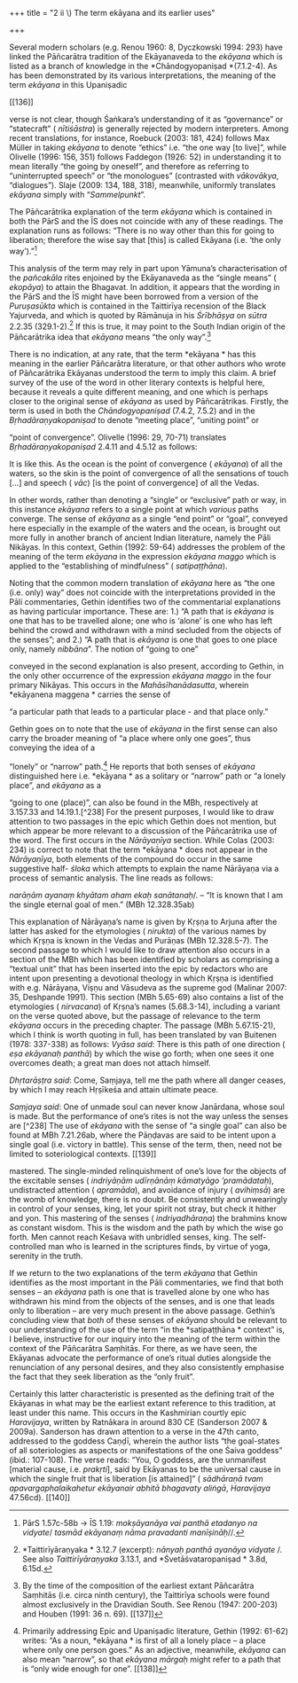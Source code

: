 +++
title = "2 ii \\) The term ekāyana and its earlier uses"

+++

Several modern scholars \(e.g. Renou 1960: 8, Dyczkowski 1994: 293\) have linked the Pāñcarātra tradition of the Ekāyanaveda to the *ekāyana* which is listed as a branch of knowledge in the *Chāndogyopaniṣad *\(7.1.2-4\). As has been demonstrated by its various interpretations, the meaning of the term *ekāyana* in this Upaniṣadic 

[^233]: 

    ĪS 16.5-7b: 
    
    > *brāhmaṇaḥ kṣatriyo vaiśyaḥ śūdro vā bhagavanmayaḥ*/ *śraddhābhaktisamāyuktaḥ sampannaḥ śāntamānasaḥ*// *āstikaḥ satyasandhaś ca sadācārasamanvitaḥ*/ *ācāryaṃ varayet pūrvaṃ bhagavacchāstrakovidam*// *tattvajñaṃ bhagavadbhaktaṃ bhagavadvaṃśasambhavam* /. 

[[136]] 

verse is not clear, though Śaṅkara’s understanding of it as “governance” or “statecraft” \( *nītiśāstra*\) is generally rejected by modern interpreters. Among recent translations, for instance, Roebuck \(2003: 181, 424\) follows Max Müller in taking *ekāyana* to denote “ethics” i.e. “the one way \[to live\]”, while Olivelle \(1996: 156, 351\) follows Faddegon \(1926: 52\) in understanding it to mean literally “the going by oneself”, and therefore as referring to “uninterrupted speech” or “the monologues” \(contrasted with *vākovākya*, “dialogues”\). Slaje \(2009: 134, 188, 318\), meanwhile, uniformly translates *ekāyana* simply with “*Sammelpunkt*”. 

The Pāñcarātrika explanation of the term *ekāyana* which is contained in both the PārS and the ĪS does not coincide with any of these readings. The explanation runs as follows: “There is no way other than this for going to liberation; therefore the wise say that \[this\] is called Ekāyana \(i.e. ‘the only way’\).”[^234] 

This analysis of the term may rely in part upon Yāmuna’s characterisation of the *pañcakāla* rites enjoined by the Ekāyanaveda as the “single means” \( *ekopāya*\) to attain the Bhagavat. In addition, it appears that the wording in the PārS and the ĪS might have been borrowed from a version of the *Puruṣasūkta* which is contained in the Taittirīya recension of the Black Yajurveda, and which is quoted by Rāmānuja in his *Śrībhāṣya* on *sūtra* 2.2.35 \(329.1-2\).[^235] If this is true, it may point to the South Indian origin of the Pāñcarātrika idea that *ekāyana* means “the only way”.[^236] 

There is no indication, at any rate, that the term *ekāyana * has this meaning in the earlier Pāñcarātra literature, or that other authors who wrote of Pāñcarātrika Ekāyanas understood the term to imply this claim. A brief survey of the use of the word in other literary contexts is helpful here, because it reveals a quite different meaning, and one which is perhaps closer to the original sense of *ekāyana* as used by Pāñcarātrikas. Firstly, the term is used in both the *Chāndogyopaniṣad* \(7.4.2, 7.5.2\) and in the *Bṛhadāraṇyakopaniṣad* to denote “meeting place”, “uniting point” or 

[^234]: PārS 1.57c-58b → ĪS 1.19: *mokṣāyanāya vai panthā etadanyo na vidyate*/ *tasmād ekāyanaṃ nāma pravadanti manīṣināḥ*//. 

[^235]: *Taittirīyāraṇyaka * 3.12.7 \(excerpt\): *nānyaḥ panthā ayanāya vidyate* /. See also *Taittirīyāraṇyaka* 3.13.1, and *Śvetāśvataropaniṣad * 3.8d, 6.15d. 

[^236]: By the time of the composition of the earliest extant Pāñcarātra Saṃhitās \(i.e. circa ninth century\), the Taittirīya schools were found almost exclusively in the Dravidian South. See Renou \(1947: 200-203\) and Houben \(1991: 36 n. 69\). [[137]]

“point of convergence”. Olivelle \(1996: 29, 70-71\) translates *Bṛhadāraṇyakopaniṣad* 2.4.11 and 4.5.12 as follows: 

It is like this. As the ocean is the point of convergence \( *ekāyana*\) of all the waters, so the skin is the point of convergence of all the sensations of touch \[…\] and speech \( *vāc*\) \[is the point of convergence\] of all the Vedas. 

In other words, rather than denoting a “single” or “exclusive” path or way, in this instance *ekāyana* refers to a single point at which *various* paths converge. The sense of *ekāyana* as a single “end point” or “goal”, conveyed here especially in the example of the waters and the ocean, is brought out more fully in another branch of ancient Indian literature, namely the Pāli Nikāyas. In this context, Gethin \(1992: 59-64\) addresses the problem of the meaning of the term *ekāyana* in the expression *ekāyana maggo* which is applied to the “establishing of mindfulness” \( *satipaṭṭhāna*\). 

Noting that the common modern translation of *ekāyana* here as “the one \(i.e. only\) way” does not coincide with the interpretations provided in the Pāli commentaries, Gethin identifies two of the commentarial explanations as having particular importance. These are: 1.\) “A path that is *ekāyana* is one that has to be travelled alone; one who is ‘alone’ is one who has left behind the crowd and withdrawn with a mind secluded from the objects of the senses”; and 2.\) “A path that is *ekāyana* is one that goes to one place only, namely *nibbāna*”. The notion of “going to one” 

conveyed in the second explanation is also present, according to Gethin, in the only other occurrence of the expression *ekāyana maggo* in the four primary Nikāyas. This occurs in the *Mahāsīhanādasutta*, wherein *ekāyanena maggena * carries the sense of 

“a particular path that leads to a particular place - and that place only.” 

Gethin goes on to note that the use of *ekāyana* in the first sense can also carry the broader meaning of “a place where only one goes”, thus conveying the idea of a 

“lonely” or “narrow” path.[^237] He reports that both senses of *ekāyana* distinguished here i.e. *ekāyana * as a solitary or “narrow” path or “a lonely place”, and *ekāyana* as a 

[^237]: Primarily addressing Epic and Upaniṣadic literature, Gethin \(1992: 61-62\) writes: “As a noun, *ekāyana * is first of all a lonely place – a place where only one person goes.” As an adjective, meanwhile, *ekāyana* can also mean “narrow”, so that *ekāyana mārgaḥ* might refer to a path that is “only wide enough for one”. [[138]]

“going to one \(place\)”, can also be found in the MBh, respectively at 3.157.33 and 14.19.1.[^238] For the present purposes, I would like to draw attention to two passages in the epic which Gethin does not mention, but which appear be more relevant to a discussion of the Pāñcarātrika use of the word. The first occurs in the *Nārāyaṇīya* section. While Colas \(2003: 234\) is correct to note that the term *ekāyana * does not appear in the *Nārāyaṇīya*, both elements of the compound do occur in the same suggestive half- *śloka* which attempts to explain the name Nārāyaṇa via a process of semantic analysis. The line reads as follows: 

*narāṇām ayanaṃ khyātam aham ekaḥ sanātanaḥ*/. – “It is known that I am the single eternal goal of men.” \(MBh 12.328.35ab\) 

This explanation of Nārāyaṇa’s name is given by Kṛṣṇa to Arjuna after the latter has asked for the etymologies \( *nirukta*\) of the various names by which Kṛṣṇa is known in the Vedas and Purāṇas \(MBh 12.328.5-7\). The second passage to which I would like to draw attention also occurs in a section of the MBh which has been identified by scholars as comprising a “textual unit” that has been inserted into the epic by redactors who are intent upon presenting a devotional theology in which Kṛṣṇa is identified with e.g. Nārāyaṇa, Viṣṇu and Vāsudeva as the supreme god \(Malinar 2007: 35, Deshpande 1991\). This section \(MBh 5.65-69\) also contains a list of the etymologies \( *nirvacana*\) of Kṛṣṇa’s names \(5.68.3-14\), including a variant on the verse quoted above, but the passage of relevance to the term *ekāyana* occurs in the preceding chapter. The passage \(MBh 5.67.15-21\), which I think is worth quoting in full, has been translated by van Buitenen \(1978: 337-338\) as follows: *Vyāsa said*: There is this path of one direction \( *eṣa ekāyanaḥ panthā*\) by which the wise go forth; when one sees it one overcomes death; a great man does not attach himself. 

*Dhṛtarāṣṭra said*: Come, Saṃjaya, tell me the path where all danger ceases, by which I may reach Hṛṣīkeśa and attain ultimate peace. 

*Saṃjaya said*: One of unmade soul can never know Janārdana, whose soul is made. But the performance of one’s rites is not the way unless the senses are [^238] The use of *ekāyana* with the sense of “a single goal” can also be found at MBh 7.21.26ab, where the Pāṇḍavas are said to be intent upon a single goal \(i.e. victory in battle\). This sense of the term, then, need not be limited to soteriological contexts. [[139]]

mastered. The single-minded relinquishment of one’s love for the objects of the excitable senses \( *indriyāṇām udīrṇānāṃ kāmatyāgo ’pramādataḥ*\), undistracted attention \( *apramāda*\), and avoidance of injury \( *avihiṃsā*\) are the womb of knowledge, there is no doubt. Be consistently and unwearingly in control of your senses, king, let your spirit not stray, but check it hither and yon. This mastering of the senses \( *indriyadhāraṇa*\) the brahmins know as constant wisdom. This is the wisdom and the path by which the wise go forth. Men cannot reach Keśava with unbridled senses, king. The self-controlled man who is learned in the scriptures finds, by virtue of yoga, serenity in the truth. 

If we return to the two explanations of the term *ekāyana* that Gethin identifies as the most important in the Pāli commentaries, we find that both senses – an *ekāyana* path is one that is travelled alone by one who has withdrawn his mind from the objects of the senses, and is one that leads only to liberation – are very much present in the above passage. Gethin’s concluding view that *both* of these senses of *ekāyana* should be relevant to our understanding of the use of the term “in the *satipaṭṭhāna * context” is, I believe, instructive for our inquiry into the meaning of the term within the context of the Pāñcarātra Saṃhitās. For there, as we have seen, the Ekāyanas advocate the performance of one’s ritual duties alongside the renunciation of any personal desires, and they also consistently emphasise the fact that they seek liberation as the “only fruit”. 

Certainly this latter characteristic is presented as the defining trait of the Ekāyanas in what may be the earliest extant reference to this tradition, at least under this name. This occurs in the Kashmirian courtly epic *Haravijaya*, written by Ratnākara in around 830 CE \(Sanderson 2007 & 2009a\). Sanderson has drawn attention to a verse in the 47th canto, addressed to the goddess Caṇḍī, wherein the author lists “the goal-states of all soteriologies as aspects or manifestations of the one Śaiva goddess” \(ibid.: 107-108\). The verse reads: “You, O goddess, are the unmanifest \[material cause, i.e. *prakṛti*\], said by Ekāyanas to be the universal cause in which the single fruit that is liberation \[is attained\]” \( *sādhāraṇā tvam apavargaphalaikahetur ekāyanair abhitā bhagavaty aliṅgā*, *Haravijaya* 47.56cd\). [[140]]
